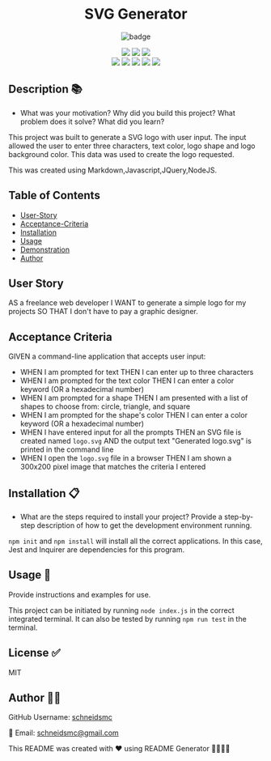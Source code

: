 
  
<h1 align="center">SVG Generator </h1>

<div style= "text-align: center;">

  ![badge](https://img.shields.io/badge/license-MIT-brightblue)<br />


  <img src="https://img.shields.io/github/repo-size/schneidsmc/SVGgen08" />
  <img src="https://img.shields.io/github/languages/top/schneidsmc/SVGgen08" />
  <img src="https://img.shields.io/github/last-commit/schneidsmc/SVGgen08" />

  <br />
  
  <img src="https://img.shields.io/badge/Javascript-yellow" />
  <img src="https://img.shields.io/badge/jQuery-blue"  />
  <img src="https://img.shields.io/badge/-node.js-green" />
  <img src="https://img.shields.io/badge/-inquirer-red" >
  <img src="https://img.shields.io/badge/-Markdown-lightgrey" />
</div>

## Description 📚

- What was your motivation? Why did you build this project? What problem does it solve? What did you learn?

This project was built to generate a SVG logo with user input. The input allowed the user to enter three characters, text color, logo shape and logo background color. This data was used to create the logo requested. 

This was created using Markdown,Javascript,JQuery,NodeJS.

## Table of Contents 

- [User-Story](#user-story)
- [Acceptance-Criteria](#acceptance-criteria)
- [Installation](#installation-📋)
- [Usage](#usage-🏁)
- [Demonstration](#demonstration)
- [Author](#author-👋🏽)

## User Story

AS a freelance web developer I WANT to generate a simple logo for my projects SO THAT I don't have to pay a graphic designer.

## Acceptance Criteria

GIVEN a command-line application that accepts user input:

- WHEN I am prompted for text THEN I can enter up to three characters
- WHEN I am prompted for the text color THEN I can enter a color keyword (OR a hexadecimal number)
- WHEN I am prompted for a shape THEN I am presented with a list of shapes to choose from: circle, triangle, and square
- WHEN I am prompted for the shape's color THEN I can enter a color keyword (OR a hexadecimal number)
- WHEN I have entered input for all the prompts THEN an SVG file is created named `logo.svg` AND the output text "Generated logo.svg" is printed in the command line
- WHEN I open the `logo.svg` file in a browser THEN I am shown a 300x200 pixel image that matches the criteria I entered


## Installation 📋

- What are the steps required to install your project? Provide a step-by-step description of how to get the development environment running.

`npm init` and `npm install` will install all the correct applications. In this case, Jest and Inquirer are dependencies for this program.

## Usage 🏁

Provide instructions and examples for use.

This project can be initiated by running `node index.js` in the correct integrated terminal. It can also be tested by running `npm run test` in the terminal.

## License ✅ 

MIT

## Author 👋🏽

GitHub Username: [schneidsmc](https://github.com/schneidsmc)

📧 Email: schneidsmc@gmail.com

This README was created with ❤️ using README Generator 👏🏽👏🏽

